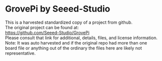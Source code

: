 
# GrovePi by Seeed-Studio  
This is a harvested standardized copy of a project from github.  
The original project can be found at:  
https://github.com/Seeed-Studio/GrovePi  
Please consult that link for additional, details, files, and license information.  
Note: It was auto harvested and if the original repo had more than one board file or anything out of the ordinary the files here are likely not representative.  
    